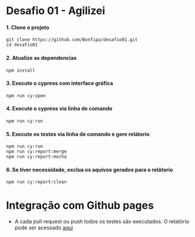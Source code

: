 # Desafio 01 - Agilizei

#### 1. Clone o projeto

```
git clone https://github.com/Bonfipa/desafio01.git
cd desafio01
```

#### 2. Atualize as dependencias

```
npm install
```
#### 3. Execute o cypress com interface gráfica
```
npm run cy:open 
```
#### 4. Execute o cypress via linha de comando
```
npm run cy:run
```
#### 5. Execute os testes via linha de comando e gere relátorio
```
npm run cy:run
npm run cy:report:merge
npm run cy:report:mocha
```

#### 6. Se tiver necessidade, exclua os aquivos gerados para o relátorio
```
npm run cy:report:clean
```

# Integração com Github pages

* A cada pull request ou push todos os testes são executados. O relatório pode ser acessado [aqui](https://bonfipa.github.io/desafio01/)
